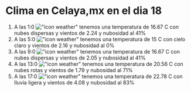 # Clima en Celaya,mx en el dia 18

1. A las 1:0 !["icon weather"](http://openweathermap.org/img/w/03n.png) tenemos una temperatura de 16.67 C con nubes dispersas y  vientos de 2.24 y nubosidad al 41%
1. A las 5:0 !["icon weather"](http://openweathermap.org/img/w/01n.png) tenemos una temperatura de 15 C con cielo claro y  vientos de 2.16 y nubosidad al 0%
1. A las 9:0 !["icon weather"](http://openweathermap.org/img/w/03d.png) tenemos una temperatura de 16.67 C con nubes dispersas y  vientos de 2.05 y nubosidad al 41%
1. A las 13:0 !["icon weather"](http://openweathermap.org/img/w/04d.png) tenemos una temperatura de 20.56 C con nubes rotas y  vientos de 1.79 y nubosidad al 71%
1. A las 17:0 !["icon weather"](http://openweathermap.org/img/w/10d.png) tenemos una temperatura de 22.78 C con lluvia ligera y  vientos de 4.08 y nubosidad al 83%
